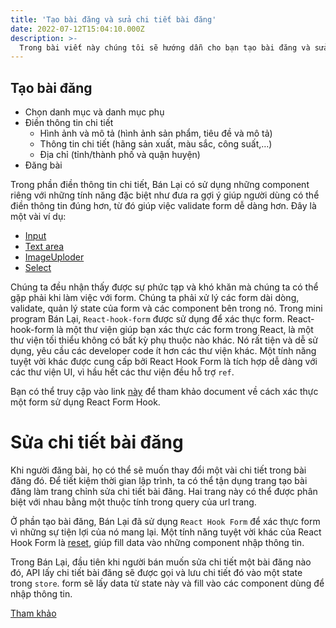 ```yaml
---
title: 'Tạo bài đăng và sửa chi tiết bài đăng'
date: 2022-07-12T15:04:10.000Z
description: >-
  Trong bài viết này chúng tôi sẽ hướng dẫn cho bạn tạo bài đăng và sửa chi tiết bài đăng
---
```


## Tạo bài đăng

- Chọn danh mục và danh mục phụ
- Điền thông tin chi tiết
  - Hình ảnh và mô tả (hình ảnh sản phẩm, tiêu đề và mô tả)
  - Thông tin chi tiết (hãng sản xuất, màu sắc, công suất,…)
  - Địa chỉ (tỉnh/thành phố và quận huyện)
- Đăng bài

Trong phần điền thông tin chi tiết, Bán Lại có sử dụng những component riêng với những tính năng đặc biệt như đưa ra gợi ý giúp người dùng có thể điền thông tin đúng hơn, từ đó giúp việc validate form dễ dàng hơn. Đây là một vài ví dụ:

- [Input](https://harmless-impatiens-74a.notion.site/Input-7f24603283804d4084ea20349cc02207)
- [Text area](https://harmless-impatiens-74a.notion.site/Textarea-2cef345cbd284066ace5dcb83769a353)
- [ImageUploder](https://harmless-impatiens-74a.notion.site/Image-Uploader-8042663e285148a3ba282ed76d02f2b4)
- [Select](https://harmless-impatiens-74a.notion.site/Select-ca7da06cbad2482a9d82abc83b57e085)


Chúng ta đều nhận thấy được sự phức tạp và khó khăn mà chúng ta có thể gặp phải khi làm việc với form. Chúng ta phải xử lý các form dài dòng, validate, quản lý state của form và các component bên trong nó. Trong mini program Bán Lại, `React-hook-form` được sử dụng để xác thực form. React-hook-form là một thư viện giúp bạn xác thực các form trong React, là một thư viện tối thiểu không có bất kỳ phụ thuộc nào khác. Nó rất tiện và dễ sử dụng, yêu cầu các developer code ít hơn các thư viện khác. Một tính năng tuyệt vời khác được cung cấp bởi React Hook Form là tích hợp dễ dàng với các thư viện UI, vì hầu hết các thư viện đều hỗ trợ `ref`.

Bạn có thể truy cập vào link [này](https://react-hook-form.com/get-started/) để tham khảo document về cách xác thực một form sử dụng React Form Hook.

# Sửa chi tiết bài đăng

Khi người đăng bài, họ có thể sẽ muốn thay đổi một vài chi tiết trong bài đăng đó. Để tiết kiệm thời gian lập trình, ta có thể tận dụng trang tạo bài đăng làm trang chỉnh sửa chi tiết bài đăng. Hai trang này có thể được phân biệt với nhau bằng một thuộc tính trong query của url trang.

Ở phần tạo bài đăng, Bán Lại đã sử dụng `React Hook Form` để xác thực form vì những sự tiện lợi của nó mang lại. Một tính năng tuyệt vời khác của React Hook Form là [reset](https://react-hook-form.com/api/useform/reset/), giúp fill data vào những component nhập thông tin.



Trong Bán Lại, đầu tiên khi người bán muốn sửa chi tiết một bài đăng nào đó, API lấy chi tiết bài đăng sẽ được gọi và lưu chi tiết đó vào một state trong `store`. form sẽ lấy data từ state này và fill vào các component dùng để nhập thông tin.

[Tham khảo](https://harmless-impatiens-74a.notion.site/T-o-b-i-ng-v-s-a-chi-ti-t-b-i-ng-ccea11e79dba4ff0811326f7113e3896)
